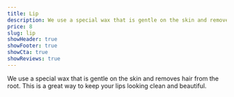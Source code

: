 ```yaml
---
title: Lip
description: We use a special wax that is gentle on the skin and removes hair from the root. This is a great way to keep your lips looking clean and beautiful.
price: 8
slug: lip
showHeader: true
showFooter: true
showCta: true
showReviews: true
---
```


We use a special wax that is gentle on the skin and removes hair from the root. This is a great way to keep your lips looking clean and beautiful.
